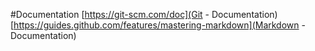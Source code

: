 #Documentation
[https://git-scm.com/doc](Git - Documentation)
[https://guides.github.com/features/mastering-markdown](Markdown - Documentation)